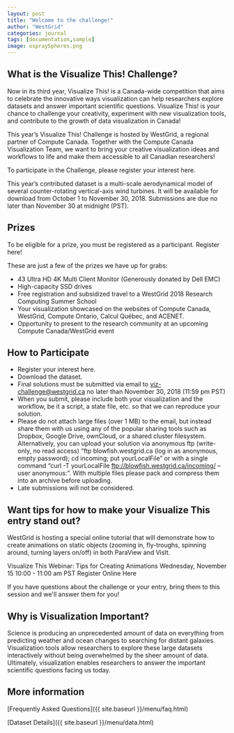```yaml
---
layout: post
title: "Welcome to the challenge!"
author: "WestGrid"
categories: journal
tags: [documentation,sample]
image: ospraySpheres.png
---
```


## What is the Visualize This! Challenge?

Now in its third year, Visualize This! is a Canada-wide competition that aims to celebrate the innovative
ways visualization can help researchers explore datasets and answer important scientific
questions. Visualize This! is your chance to challenge your creativity, experiment with new visualization
tools, and contribute to the growth of data visualization in Canada!

This year’s Visualize This! Challenge is hosted by WestGrid, a regional partner of Compute
Canada. Together with the Compute Canada Visualization Team, we want to bring your creative visualization
ideas and workflows to life and make them accessible to all Canadian researchers!

To participate in the Challenge, please register your interest here.

This year’s contributed dataset is a multi-scale aerodynamical model of several counter-rotating
vertical-axis wind turbines. It will be available for download from October 1 to November
30, 2018. Submissions are due no later than November 30 at midnight (PST).

## Prizes

To be eligible for a prize, you must be registered as a participant. Register here!

These are just a few of the prizes we have up for grabs:

- 43 Ultra HD 4K Multi Client Monitor (Generously donated by Dell EMC)
- High-capacity SSD drives
- Free registration and subsidized travel to a WestGrid 2018 Research Computing Summer School
- Your visualization showcased on the websites of Compute Canada, WestGrid, Compute Ontario, Calcul
  Québec, and ACENET.
- Opportunity to present to the research community at an upcoming Compute Canada/WestGrid event

## How to Participate

- Register your interest here.
- Download the dataset.
- Final solutions must be submitted via email to viz-challenge@westgrid.ca no later than November 30,
  2018 (11:59 pm PST)
- When you submit, please include both your visualization and the workflow, be it a script, a state file,
  etc. so that we can reproduce your solution.
- Please do not attach large files (over 1 MB) to the email, but instead share them with us using any of
  the popular sharing tools such as Dropbox, Google Drive, ownCloud, or a shared cluster
  filesystem. Alternatively, you can upload your solution via anonymous ftp (write-only, no read access)
  “ftp blowfish.westgrid.ca (log in as anonymous, empty password); cd incoming; put yourLocalFile” or
  with a single command “curl -T yourLocalFile ftp://blowfish.westgrid.ca/incoming/ –user
  anonymous:”. With multiple files please pack and compress them into an archive before uploading.
- Late submissions will not be considered.

## Want tips for how to make your Visualize This entry stand out?

WestGrid is hosting a special online tutorial that will demonstrate how to create animations on static
objects (zooming in, fly-troughs, spinning around, turning layers on/off) in both ParaView and VisIt.

Visualize This Webinar: Tips for Creating Animations
Wednesday, November 15 
10:00 - 11:00 am PST 
Register Online Here

If you have questions about the challenge or your entry, bring them to this session and we'll answer them
for you!

## Why is Visualization Important?

Science is producing an unprecedented amount of data on everything from predicting weather and ocean
changes to searching for distant galaxies. Visualization tools allow researchers to explore these large
datasets interactively without being overwhelmed by the sheer amount of data. Ultimately, visualization
enables researchers to answer the important scientific questions facing us today.

## More information

[Frequently Asked Questions]({{ site.baseurl }}/menu/faq.html)

[Dataset Details]({{ site.baseurl }}/menu/data.html)
